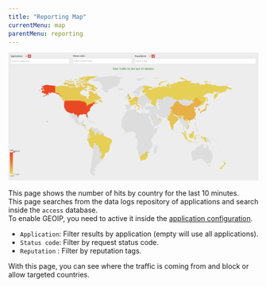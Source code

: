 ```yaml
---
title: "Reporting Map"
currentMenu: map
parentMenu: reporting
---
```


![Vulture GUI](/doc/img/report_map.png)

This page shows the number of hits by country for the last 10 minutes.<br/>
This page searches from the data logs repository of applications and search inside the `access` database.<br/>
To enable GEOIP, you need to active it inside the [application configuration](/doc/app/security.html).<br/>

- `Application`: Filter results by application (empty will use all applications).
- `Status code`: Filter by request status code.
- `Reputation` : Filter by reputation tags.

With this page, you can see where the traffic is coming from and block or allow targeted countries.
